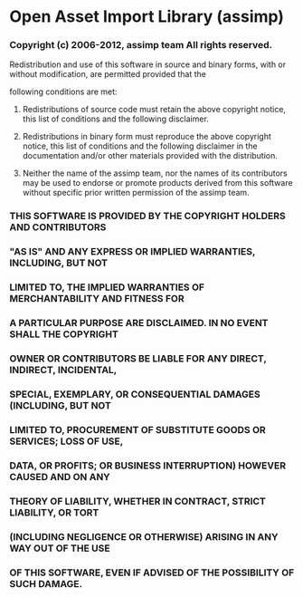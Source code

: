 # Open Asset Import Library \(assimp\)

### Copyright \(c\) 2006-2012, assimp team All rights reserved.

Redistribution and use of this software in source and binary forms, with or without modification, are permitted provided that the 

following conditions are met:

1. Redistributions of source code must retain the above copyright notice, this list of conditions and the following disclaimer.
2. Redistributions in binary form must reproduce the above copyright notice, this list of conditions and the following disclaimer in the documentation and/or other materials provided with the distribution.

3. Neither the name of the assimp team, nor the names of its contributors may be used to endorse or promote products derived from this software without specific prior written permission of the assimp team.




### THIS SOFTWARE IS PROVIDED BY THE COPYRIGHT HOLDERS AND CONTRIBUTORS 

### "AS IS" AND ANY EXPRESS OR IMPLIED WARRANTIES, INCLUDING, BUT NOT 

### LIMITED TO, THE IMPLIED WARRANTIES OF MERCHANTABILITY AND FITNESS FOR

### A PARTICULAR PURPOSE ARE DISCLAIMED. IN NO EVENT SHALL THE COPYRIGHT 

### OWNER OR CONTRIBUTORS BE LIABLE FOR ANY DIRECT, INDIRECT, INCIDENTAL,

### SPECIAL, EXEMPLARY, OR CONSEQUENTIAL DAMAGES \(INCLUDING, BUT NOT 

### LIMITED TO, PROCUREMENT OF SUBSTITUTE GOODS OR SERVICES; LOSS OF USE,

### DATA, OR PROFITS; OR BUSINESS INTERRUPTION\) HOWEVER CAUSED AND ON ANY 

### THEORY OF LIABILITY, WHETHER IN CONTRACT, STRICT LIABILITY, OR TORT 

### \(INCLUDING NEGLIGENCE OR OTHERWISE\) ARISING IN ANY WAY OUT OF THE USE 

### OF THIS SOFTWARE, EVEN IF ADVISED OF THE POSSIBILITY OF SUCH DAMAGE.



